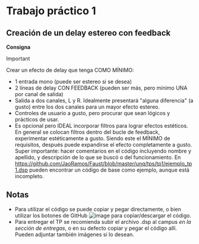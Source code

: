 # Trabajo práctico 1
## Creación de un delay estereo con feedback

__Consigna__

> [!IMPORTANT]
> Crear un efecto de delay que tenga COMO MÍNIMO:
> - 1 entrada mono (puede ser estereo si se desea)
> - 2 líneas de delay CON FEEDBACK (pueden ser más, pero mínimo UNA por canal de salida)
> - Salida a dos canales, L y R. Idealmente presentará "alguna diferencia" (a gusto) entre los dos canales para un mayor efecto estereo.
> - Controles de usuario a gusto, pero procurar que sean lógicos y prácticos de usar.
> - Es opcional pero IDEAL incorporar filtros para lograr efectos estéticos. En general se colocan filtros dentro del bucle de feedback, experimentar estéticamente a gusto.
> Siendo este el MÍNIMO de requisitos, después puede expandirse el efecto completamente a gusto.
> Super importante: hacer comentarios en el código incluyendo nombre y apellido, y descripción de lo que se buscó o del funcionamiento.
> En https://github.com/JaoRamos/Faust/blob/master/unq/tps/tp1/ejemplo_tp1.dsp pueden encontrar un código de base como ejemplo, aunque está incompleto.

## Notas

- Para utilizar el código se puede copiar y pegar directamente, o bien utilizar los botones de GitHub ![image](https://github.com/JaoRamos/Faust/assets/64828457/22d0dc5a-b860-4710-8df7-cedf4ef0dafd)
para copiar/descargar el código.
- Para entregar el TP se recomienda subir el archivo .dsp al campus *en la sección de entregas*, o en su defecto copiar y pegar el código allí. Pueden adjuntar también imágenes si lo desean.
